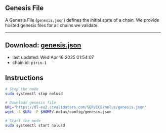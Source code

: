 ## Genesis File
A Genesis File (`genesis.json`) defines the initial state of a chain. We provide hosted genesis files for all chains we validate.

---
**Download: [genesis.json](https://dl-eu2.ccvalidators.com/SERVICE/nolus/genesis.json)**
---

- last updated: Wed Apr 16 2025 01:54:07
- chain id: `pirin-1`

## Instructions
```sh
# Stop the node
sudo systemctl stop nolusd

# Download genesis file
URL="https://dl-eu2.ccvalidators.com/SERVICE/nolus/genesis.json"
wget -4 $URL -P $HOME/.nolus/config/genesis.json

# Start the node
sudo systemctl start nolusd
```
